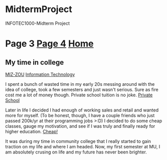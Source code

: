 # MidtermProject
INFOTEC1000-Midterm Project
# Page 3 [Page 4](Page4.md) [Home](README.md)
## My time in college

[MIZ-ZOU](https://www.cappex.com/sites/default/files/images/hero/college/178396_hero.jpg)
[Information Technology](http://catalog.missouri.edu/collegeofengineering/informationtechnology/bs-information-technology/)



I spent a bunch of wasted time in my early 20s messing around with the idea of college, took a few semesters and just wasn't serious. Sure as fire 
cost me a lot of money though. Private school tuition is no joke.
[Private School](https://www.ccis.edu/)

Later in life I decided I had enough of working sales and retail and wanted more for myself. (To be honest, though, I have a couple friends who just passed 200k/yr
at their programming jobs >:D) I decided to do some cheap classes, gauge my motivation, and see if I was truly and finally ready for higher education. 
[Cheap!](https://www.macc.edu/)

It was during my time in community college that I really started to gain traction on my life and where I am headed. Now, my first semester at MU, I am absolutely 
crusing on life and my future has never been brighter. 
